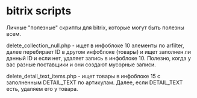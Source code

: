 # bitrix scripts
Личные "полезные" скрипты для bitrix, которые могут быть полезны всем.


delete_collection_null.php - ищет в инфоблоке 10 элементы по arfilter, далее перебирает ID в другом инфоблоке (товары) и ищет заполнен ли данный ID и если нет, удаляет запись в инфоблоке 10.
Полезно, когда у вас разные поставщики и они создают мусорные записи.


delete_detail_text_items.php - ищет товары в инфоблоке 15 с заполненным DETAIL_TEXT по артикулам. Далее, если DETAIL_TEXT есть, удаляем его у товара.
